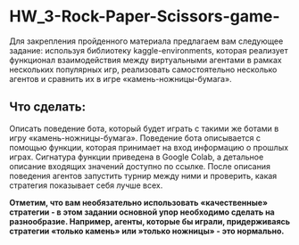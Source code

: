 # HW_3-Rock-Paper-Scissors-game-
Для закрепления пройденного материала предлагаем вам следующее задание: используя библиотеку kaggle-environments, которая реализует функционал взаимодействия между виртуальными агентами в рамках нескольких популярных игр, реализовать самостоятельно несколько агентов и сравнить их в игре «камень-ножницы-бумага».

## Что сделать:
Описать поведение бота, который будет играть с такими же ботами в игру «камень-ножницы-бумага». Поведение бота описывается с помощью функции, которая принимает на вход информацию о прошлых играх. Сигнатура функции приведена в Google Colab, а детальное описание входящих значений доступно по ссылке.
После описания поведения агентов запустить турнир между ними и проверить, какая стратегия показывает себя лучше всех.

**Отметим, что вам необязательно использовать «качественные» стратегии - в этом задании основной упор необходимо сделать на разнообразие. Например, агенты, которые бы играли, придерживаясь стратегии «только камень» или »только ножницы» - это нормально.**
